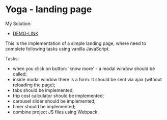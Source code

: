 # Yoga - landing page

My Solution: 

- [DEMO-LINK](https://mikhail-88.github.io/layout_yoga_js/src/)

This is the implementation of a simple landing page, where need to complete following tasks using vanilla JavaScript.

Tasks:

- when you click on button: 'know more' - a modal window should be called;
- inside modal window there is a form. It should be sent via ajax (without reloading the page);
- tabs should be implemented;
- trip cost calculator should be implemented;
- carousel slider should be implemented;
- timer should be implemented;
- combine project JS files using Webpack.
